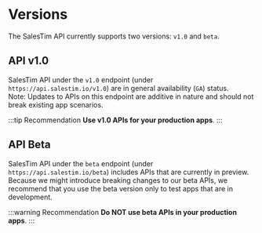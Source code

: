 # Versions
<Classification label="public" />

The SalesTim API currently supports two versions: `v1.0` and `beta`.

## API v1.0 <Badge text="v1.0"/>
SalesTim API under the `v1.0` endpoint (under `https://api.salestim.io/v1.0`) are in general availability (`GA`) status.    
Note: Updates to APIs on this endpoint are additive in nature and should not break existing app scenarios.

:::tip Recommendation
**Use v1.0 APIs for your production apps**.
:::

## API Beta <Badge text="beta" type="warning"/>
SalesTim API under the `beta` endpoint (under `https://api.salestim.io/beta`) includes APIs that are currently in preview. Because we might introduce breaking changes to our beta APIs, we recommend that you use the beta version only to test apps that are in development.

:::warning Recommendation
**Do NOT use beta APIs in your production apps**.
:::
